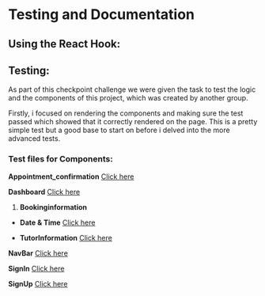 # Testing and Documentation

## Using the React Hook:

## Testing:

As part of this checkpoint challenge we were given the task to test the logic and the components of this project, which was created by another group.

Firstly, i focused on rendering the components and making sure the test passed which showed that it correctly rendered on the page. This is a pretty simple test but a good base to start on before i delved into the more advanced tests.

### Test files for Components:

**Appointment_confirmation**
[Click here](langtastic\src\components\Appointment_Confirmation)

**Dashboard**
[Click here](langtastic\src\components\Dashboard\index.js)

1. **Bookinginformation**

- **Date & Time**
[Click here](langtastic\src\components\Dashboard\BookingInformation\DateAndTime\dateandtime.test.js)

- **TutorInformation**
[Click here](langtastic\src\components\Dashboard\BookingInformation\TutorInformation\tutorinformation.test.js)



**NavBar**
[Click here](langtastic\src\components\NavBar\NavBar.test.js)

**SignIn**
[Click here](langtastic\src\components\SignIn\signin.test.js)

**SignUp**
[Click here](langtastic\src\components\SignUp\signup.test.js)